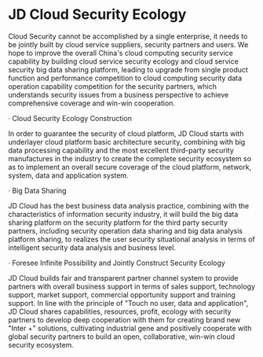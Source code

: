 # JD Cloud Security Ecology

Cloud Security cannot be accomplished by a single enterprise, it needs to be jointly built by cloud service suppliers, security partners and users. We hope to improve the overall China's cloud computing security service capability by building cloud service security ecology and cloud service security big data sharing platform, leading to upgrade from single product function and performance competition to cloud computing security data operation capability competition for the security partners, which understands security issues from a business perspective to achieve comprehensive coverage and win-win cooperation.

· Cloud Security Ecology Construction

In order to guarantee the security of cloud platform, JD Cloud starts with underlayer cloud platform basic architecture security, combining with big data processing capability and the most excellent third-party security manufactures in the industry to create the complete security ecosystem so as to implement an overall secure coverage of the cloud platform, network, system, data and application system.

· Big Data Sharing

JD Cloud has the best business data analysis practice, combining with the characteristics of information security industry, it will build the big data sharing platform on the security platform for the third party security partners, including security operation data sharing and big data analysis platform sharing, to realizes the user security situational analysis in terms of intelligent security data analysis and business level.

· Foresee Infinite Possibility and Jointly Construct Security Ecology

JD Cloud builds fair and transparent partner channel system to provide partners with overall business support in terms of sales support, technology support, market support, commercial opportunity support and training support. In line with the principle of "Touch no user, data and application", JD Cloud shares capabilities, resources, profit, ecology with security partners to develop deep cooperation with them for creating brand new "Inter +" solutions, cultivating industrial gene and positively cooperate with global security partners to build an open, collaborative, win-win cloud security ecosystem.
